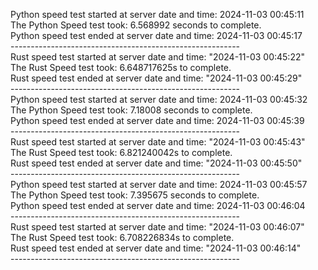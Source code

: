 Python speed test started at server date and time: 2024-11-03 00:45:11 <br />The Python Speed test took: 6.568992 seconds to complete. <br />Python speed test ended at server date and time: 2024-11-03 00:45:17 <br />--------------------------------------------------------- <br />Rust speed test started at server date and time: "2024-11-03 00:45:22" <br />
The Rust Speed test took: 6.648717625s to complete. <br />
Rust speed test ended at server date and time: "2024-11-03 00:45:29" <br />
--------------------------------------------------------- <br />
Python speed test started at server date and time: 2024-11-03 00:45:32 <br />The Python Speed test took: 7.18008 seconds to complete. <br />Python speed test ended at server date and time: 2024-11-03 00:45:39 <br />--------------------------------------------------------- <br />Rust speed test started at server date and time: "2024-11-03 00:45:43" <br />
The Rust Speed test took: 6.821240042s to complete. <br />
Rust speed test ended at server date and time: "2024-11-03 00:45:50" <br />
--------------------------------------------------------- <br />
Python speed test started at server date and time: 2024-11-03 00:45:57 <br />The Python Speed test took: 7.395675 seconds to complete. <br />Python speed test ended at server date and time: 2024-11-03 00:46:04 <br />--------------------------------------------------------- <br />Rust speed test started at server date and time: "2024-11-03 00:46:07" <br />
The Rust Speed test took: 6.708226834s to complete. <br />
Rust speed test ended at server date and time: "2024-11-03 00:46:14" <br />
--------------------------------------------------------- <br />
